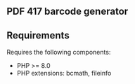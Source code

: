 PDF 417 barcode generator
---

## Requirements

Requires the following components:

* PHP >= 8.0
* PHP extensions: bcmath, fileinfo
